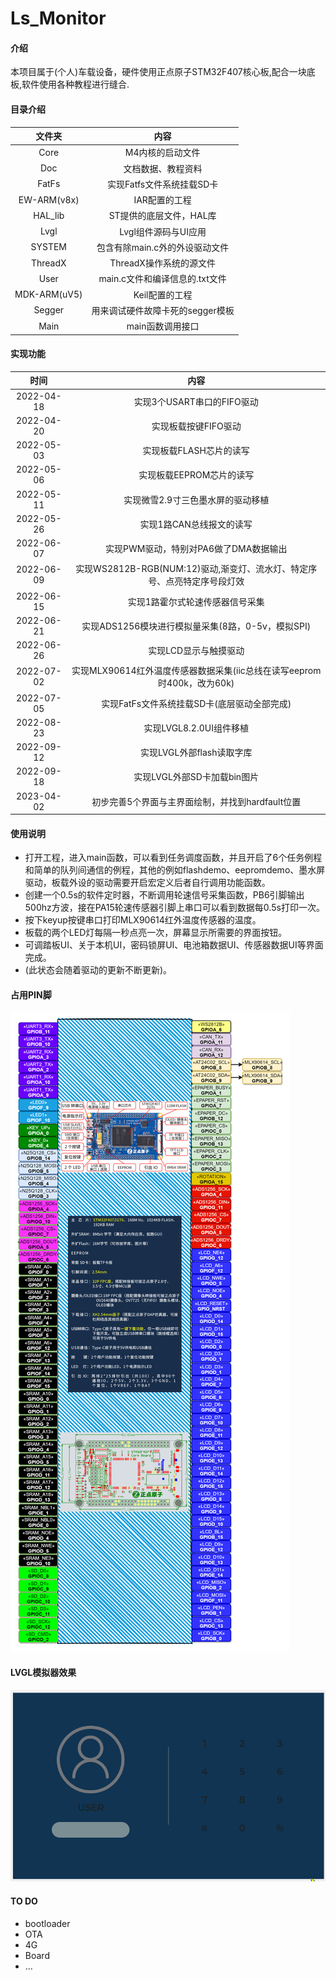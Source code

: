 # Ls_Monitor

#### 介绍
本项目属于(个人)车载设备，硬件使用正点原子STM32F407核心板,配合一块底板,软件使用各种教程进行缝合.

#### 目录介绍
|    文件夹    |               内容               |
| :----------: | :------------------------------: |
|     Core     |         M4内核的启动文件         |
|     Doc      |        文档数据、教程资料        |
|    FatFs     |    实现Fatfs文件系统挂载SD卡     |
| EW-ARM(v8x)  |          IAR配置的工程           |
|   HAL_lib    |     ST提供的底层文件，HAL库      |
|     Lvgl     |       Lvgl组件源码与UI应用       |
|    SYSTEM    |  包含有除main.c外的外设驱动文件  |
|   ThreadX    |     ThreadX操作系统的源文件      |
|     User     |  main.c文件和编译信息的.txt文件  |
| MDK-ARM(uV5) |          Keil配置的工程          |
|    Segger    | 用来调试硬件故障卡死的segger模板 |
|     Main     |         main函数调用接口         |

#### 实现功能

|    时间    |                             内容                             |
| :--------: | :----------------------------------------------------------: |
| 2022-04-18 |                  实现3个USART串口的FIFO驱动                  |
| 2022-04-20 |                     实现板载按键FIFO驱动                     |
| 2022-05-03 |                   实现板载FLASH芯片的读写                    |
| 2022-05-06 |                   实现板载EEPROM芯片的读写                   |
| 2022-05-11 |              实现微雪2.9寸三色墨水屏的驱动移植               |
| 2022-05-26 |                   实现1路CAN总线报文的读写                   |
| 2022-06-07 |            实现PWM驱动，特别对PA6做了DMA数据输出             |
| 2022-06-09 | 实现WS2812B-RGB(NUM:12)驱动,渐变灯、流水灯、特定序号、点亮特定序号段灯效 |
| 2022-06-15 |               实现1路霍尔式轮速传感器信号采集                |
| 2022-06-21 |      实现ADS1256模块进行模拟量采集(8路，0-5v，模拟SPI)       |
| 2022-06-26 |                    实现LCD显示与触摸驱动                     |
| 2022-07-02 | 实现MLX90614红外温度传感器数据采集(iic总线在读写eeprom时400k，改为60k) |
| 2022-07-05 |         实现FatFs文件系统挂载SD卡(底层驱动全部完成)          |
| 2022-08-23 |                   实现LVGL8.2.0UI组件移植                    |
| 2022-09-12 |                  实现LVGL外部flash读取字库                   |
| 2022-09-18 |                 实现LVGL外部SD卡加载bin图片                  |
| 2023-04-02 |       初步完善5个界面与主界面绘制，并找到hardfault位置       |

#### 使用说明
- 打开工程，进入main函数，可以看到任务调度函数，并且开启了6个任务例程和简单的队列间通信的例程，其他的例如flashdemo、eepromdemo、墨水屏驱动，板载外设的驱动需要开启宏定义后者自行调用功能函数。
- 创建一个0.5s的软件定时器，不断调用轮速信号采集函数，PB6引脚输出500hz方波，接在PA15轮速传感器引脚上串口可以看到数据每0.5s打印一次。
- 按下keyup按键串口打印MLX90614红外温度传感器的温度。
- 板载的两个LED灯每隔一秒点亮一次，屏幕显示所需要的界面按钮。
- 可调踏板UI、关于本机UI，密码锁屏UI、电池箱数据UI、传感器数据UI等界面完成。
- (此状态会随着驱动的更新不断更新)。

#### 占用PIN脚
![输入图片说明](Xian_Template/Doc/images/%E5%B7%B2%E9%85%8D%E7%BD%AEPIN.png)
####  **LVGL模拟器效果** 
![输入图片说明](Xian_Template/Doc/GIF/TFT%20Simulator.gif)

#### TO DO

- bootloader
- OTA
- 4G
- Board
- ...
